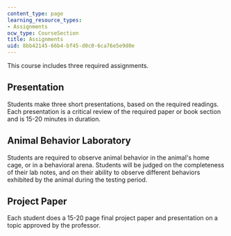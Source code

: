 ```yaml
---
content_type: page
learning_resource_types:
- Assignments
ocw_type: CourseSection
title: Assignments
uid: 8bb42145-66b4-bf45-d0c0-6ca76e5e9d0e
---
```


This course includes three required assignments.

Presentation
------------

Students make three short presentations, based on the required readings. Each presentation is a critical review of the required paper or book section and is 15-20 minutes in duration.

Animal Behavior Laboratory
--------------------------

Students are required to observe animal behavior in the animal's home cage, or in a behavioral arena. Students will be judged on the completeness of their lab notes, and on their ability to observe different behaviors exhibited by the animal during the testing period.

Project Paper
-------------

Each student does a 15-20 page final project paper and presentation on a topic approved by the professor.